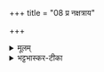 +++
title = "08 प्र नक्षत्राय"

+++
<details><summary>मूलम्</summary>

प्र नक्ष॑त्राय दे॒वाय॑ ।  
इन्द्रा॒येन्दुँ॑ हवामहे ।  
सन॑स्सवि॒ता सु॑वत्स॒निम् ।  
पु॒ष्टि॒दाव्ँ वी॒रव॑त्तमम् ।  



</details>

<details><summary>भट्टभास्कर-टीका</summary>

8प्रनक्षत्रायेति ॥ देवाय देवनशीलाय इन्द्राय ईश्वराय स्वकार्यकरणकुशलाय नक्षत्राय नक्षत्रात्मने नक्षत्राभिमानिने इन्दुं अमृतकल्पं हविः प्रहवामहे प्रकर्षेण आह्वयामः आनयामः जुहुमो वा । स च सविता कर्मणामनुज्ञाता नक्षत्राख्यो देवः अस्मभ्यं सनिं धनं सुवत् अनुजानातु ददातु पुष्टिदां पुष्टेर्दातारं पर्याप्तं वीरवत्तमं अतिशयेन पुत्रादियुक्तम् ॥


</details>

